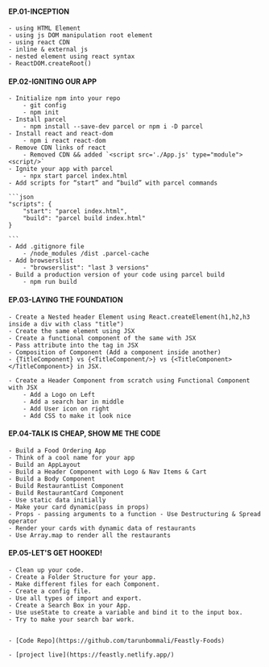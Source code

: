 #### EP.01-INCEPTION
    - using HTML Element
    - using js DOM manipulation root element
    - using react CDN 
    - inline & external js 
    - nested element using react syntax
    - ReactDOM.createRoot()

#### EP.02-IGNITING OUR APP
    - Initialize npm into your repo
        - git config
        - npm init
    - Install parcel
        - npm install --save-dev parcel or npm i -D parcel
    - Install react and react-dom
        - npm i react react-dom
    - Remove CDN links of react
        - Removed CDN && added `<script src='./App.js' type="module"> <script/>`
    - Ignite your app with parcel
        - npx start parcel index.html
    - Add scripts for “start” and “build” with parcel commands

    ```json
    "scripts": {
        "start": "parcel index.html",
        "build": "parcel build index.html"
    }

    ```
    - Add .gitignore file
        - /node_modules /dist .parcel-cache
    - Add browserslist
        - "browserslist": "last 3 versions"
    - Build a production version of your code using parcel build
        - npm run build


#### EP.03-LAYING THE FOUNDATION 
    - Create a Nested header Element using React.createElement(h1,h2,h3 inside a div with class "title")
    - Create the same element using JSX
    - Create a functional component of the same with JSX
    - Pass attribute into the tag in JSX
    - Composition of Component (Add a component inside another)
    - {TitleComponent} vs {<TitleComponent/>} vs {<TitleComponent></TitleComponent>} in JSX.

    - Create a Header Component from scratch using Functional Component with JSX
        - Add a Logo on Left
        - Add a search bar in middle
        - Add User icon on right
        - Add CSS to make it look nice




#### EP.04-TALK IS CHEAP, SHOW ME THE CODE 
    - Build a Food Ordering App
    - Think of a cool name for your app
    - Build an AppLayout
    - Build a Header Component with Logo & Nav Items & Cart
    - Build a Body Component
    - Build RestaurantList Component
    - Build RestaurantCard Component
    - Use static data initially
    - Make your card dynamic(pass in props)
    - Props - passing arguments to a function - Use Destructuring & Spread operator
    - Render your cards with dynamic data of restaurants
    - Use Array.map to render all the restaurants


#### EP.05-LET'S GET HOOKED! 

    - Clean up your code.
    - Create a Folder Structure for your app.
    - Make different files for each Component.
    - Create a config file.
    - Use all types of import and export.
    - Create a Search Box in your App.
    - Use useState to create a variable and bind it to the input box.
    - Try to make your search bar work.


    - [Code Repo](https://github.com/tarunbommali/Feastly-Foods)

    - [project live](https://feastly.netlify.app/)